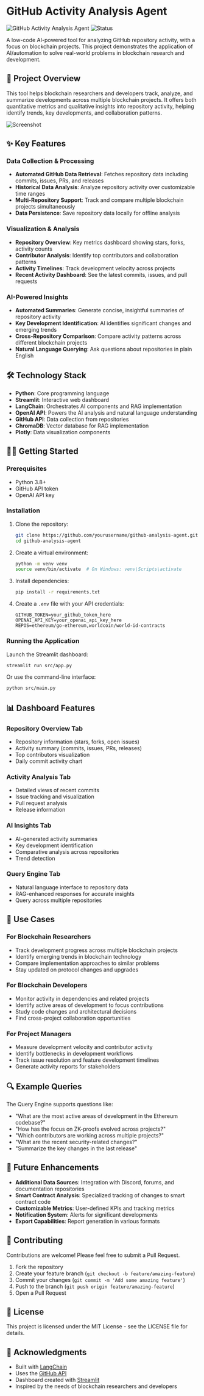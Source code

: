 # GitHub Activity Analysis Agent

![GitHub Activity Analysis Agent](https://img.shields.io/badge/AI-Powered-blue)
![Status](https://img.shields.io/badge/Status-Active-green)

A low-code AI-powered tool for analyzing GitHub repository activity, with a focus on blockchain projects. This project demonstrates the application of AI/automation to solve real-world problems in blockchain research and development.

## 🌟 Project Overview

This tool helps blockchain researchers and developers track, analyze, and summarize developments across multiple blockchain projects. It offers both quantitative metrics and qualitative insights into repository activity, helping identify trends, key developments, and collaboration patterns.

![Screenshot](./docs/screenshot.png)

## ✨ Key Features

### Data Collection & Processing
- **Automated GitHub Data Retrieval**: Fetches repository data including commits, issues, PRs, and releases
- **Historical Data Analysis**: Analyze repository activity over customizable time ranges
- **Multi-Repository Support**: Track and compare multiple blockchain projects simultaneously
- **Data Persistence**: Save repository data locally for offline analysis

### Visualization & Analysis
- **Repository Overview**: Key metrics dashboard showing stars, forks, activity counts
- **Contributor Analysis**: Identify top contributors and collaboration patterns
- **Activity Timelines**: Track development velocity across projects
- **Recent Activity Dashboard**: See the latest commits, issues, and pull requests

### AI-Powered Insights
- **Automated Summaries**: Generate concise, insightful summaries of repository activity
- **Key Development Identification**: AI identifies significant changes and emerging trends
- **Cross-Repository Comparison**: Compare activity patterns across different blockchain projects
- **Natural Language Querying**: Ask questions about repositories in plain English

## 🛠️ Technology Stack

- **Python**: Core programming language
- **Streamlit**: Interactive web dashboard
- **LangChain**: Orchestrates AI components and RAG implementation
- **OpenAI API**: Powers the AI analysis and natural language understanding
- **GitHub API**: Data collection from repositories
- **ChromaDB**: Vector database for RAG implementation
- **Plotly**: Data visualization components

## 🏃‍♂️ Getting Started

### Prerequisites

- Python 3.8+
- GitHub API token
- OpenAI API key

### Installation

1. Clone the repository:
   ```bash
   git clone https://github.com/yourusername/github-analysis-agent.git
   cd github-analysis-agent
   ```

2. Create a virtual environment:
   ```bash
   python -m venv venv
   source venv/bin/activate  # On Windows: venv\Scripts\activate
   ```

3. Install dependencies:
   ```bash
   pip install -r requirements.txt
   ```

4. Create a `.env` file with your API credentials:
   ```
   GITHUB_TOKEN=your_github_token_here
   OPENAI_API_KEY=your_openai_api_key_here
   REPOS=ethereum/go-ethereum,worldcoin/world-id-contracts
   ```

### Running the Application

Launch the Streamlit dashboard:
```bash
streamlit run src/app.py
```

Or use the command-line interface:
```bash
python src/main.py
```

## 📊 Dashboard Features

### Repository Overview Tab
- Repository information (stars, forks, open issues)
- Activity summary (commits, issues, PRs, releases)
- Top contributors visualization
- Daily commit activity chart

### Activity Analysis Tab
- Detailed views of recent commits
- Issue tracking and visualization
- Pull request analysis
- Release information

### AI Insights Tab
- AI-generated activity summaries
- Key development identification
- Comparative analysis across repositories
- Trend detection

### Query Engine Tab
- Natural language interface to repository data
- RAG-enhanced responses for accurate insights
- Query across multiple repositories

## 💼 Use Cases

### For Blockchain Researchers
- Track development progress across multiple blockchain projects
- Identify emerging trends in blockchain technology
- Compare implementation approaches to similar problems
- Stay updated on protocol changes and upgrades

### For Blockchain Developers
- Monitor activity in dependencies and related projects
- Identify active areas of development to focus contributions
- Study code changes and architectural decisions
- Find cross-project collaboration opportunities

### For Project Managers
- Measure development velocity and contributor activity
- Identify bottlenecks in development workflows
- Track issue resolution and feature development timelines
- Generate activity reports for stakeholders

## 🔍 Example Queries

The Query Engine supports questions like:
- "What are the most active areas of development in the Ethereum codebase?"
- "How has the focus on ZK-proofs evolved across projects?"
- "Which contributors are working across multiple projects?"
- "What are the recent security-related changes?"
- "Summarize the key changes in the last release"

## 🚀 Future Enhancements

- **Additional Data Sources**: Integration with Discord, forums, and documentation repositories
- **Smart Contract Analysis**: Specialized tracking of changes to smart contract code
- **Customizable Metrics**: User-defined KPIs and tracking metrics
- **Notification System**: Alerts for significant developments
- **Export Capabilities**: Report generation in various formats

## 🤝 Contributing

Contributions are welcome! Please feel free to submit a Pull Request.

1. Fork the repository
2. Create your feature branch (`git checkout -b feature/amazing-feature`)
3. Commit your changes (`git commit -m 'Add some amazing feature'`)
4. Push to the branch (`git push origin feature/amazing-feature`)
5. Open a Pull Request

## 📝 License

This project is licensed under the MIT License - see the LICENSE file for details.

## 🙏 Acknowledgments

- Built with [LangChain](https://github.com/langchain-ai/langchain)
- Uses the [GitHub API](https://docs.github.com/en/rest)
- Dashboard created with [Streamlit](https://streamlit.io/)
- Inspired by the needs of blockchain researchers and developers
